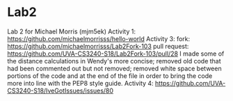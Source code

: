 # Lab2
Lab 2 for Michael Morris (mjm5ek)
Activity 1: https://github.com/michaelmorrisss/hello-world
Activity 3:
fork: https://github.com/michaelmorrisss/Lab2Fork-103
pull request: https://github.com/UVA-CS3240-S18/Lab2Fork-103/pull/28
I made some of the distance calculations in Wendy's more concise; removed old code that had been commented out but not removed; removed white space between portions of the code and at the end of the file in order to bring the code more into line with the PEP8 style guide.
Activity 4: https://github.com/UVA-CS3240-S18/IveGotIssues/issues/80
